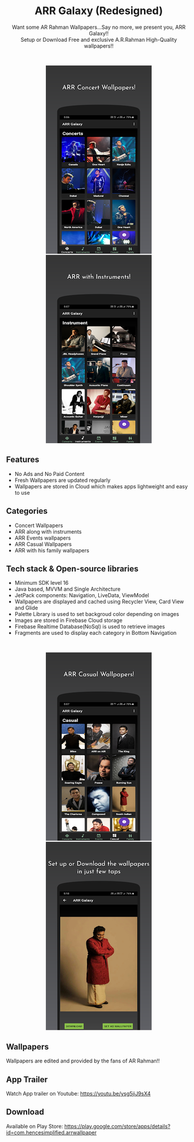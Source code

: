 <h1 align="center">ARR Galaxy (Redesigned)</h1>

<p align="center">  
Want some AR Rahman Wallpapers...Say no more, we present you, ARR Galaxy!!</br>
Setup or Download Free and exclusive A.R.Rahman High-Quality wallpapers!!</br>
</p>
</br>

<p align="center">
  <img src="https://raw.githubusercontent.com/praveen05git/ArrGalaxy/master/screenshots/Arr1.png"/>
  <img src="https://raw.githubusercontent.com/praveen05git/ArrGalaxy/master/screenshots/Arr2.png"/>
</p>

## Features
- No Ads and No Paid Content
- Fresh Wallpapers are updated regularly
- Wallpapers are stored in Cloud which makes apps lightweight and easy to use

## Categories
- Concert Wallpapers
- ARR along with instruments
- ARR Events wallpapers
- ARR Casual Wallpapers
- ARR with his family wallpapers

## Tech stack & Open-source libraries
- Minimum SDK level 16
- Java based, MVVM and Single Architecture
- JetPack components: Navigation, LiveData, ViewModel
- Wallpapers are displayed and cached using Recycler View, Card View and Glide
- Palette Library is used to set backgroud color depending on images
- Images are stored in Firebase Cloud storage
- Firebase Realtime Database(NoSql) is used to retrieve images
- Fragments are used to display each category in Bottom Navigation
</br>

<p align="center">
  <img src="https://raw.githubusercontent.com/praveen05git/ArrGalaxy/master/screenshots/Arr3.png"/>
  <img src="https://raw.githubusercontent.com/praveen05git/ArrGalaxy/master/screenshots/Arr4.png"/>
</p>

## Wallpapers
Wallpapers are edited and provided by the fans of AR Rahman!!

## App Trailer
Watch App trailer on Youtube: https://youtu.be/ysg5jiJ9sX4

## Download
Available on Play Store: https://play.google.com/store/apps/details?id=com.hencesimplified.arrwallpaper
